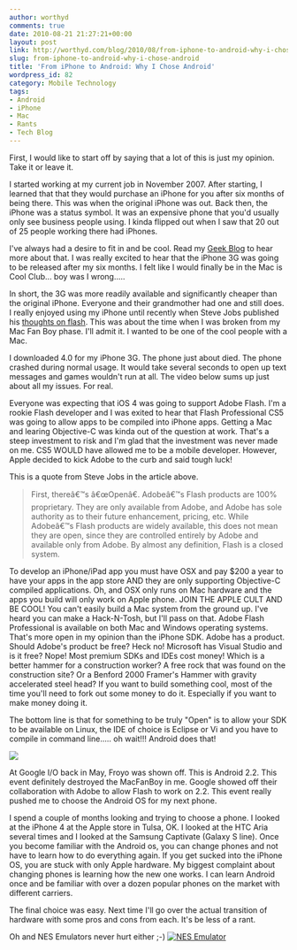 ```yaml
---
author: worthyd
comments: true
date: 2010-08-21 21:27:21+00:00
layout: post
link: http://worthyd.com/blog/2010/08/from-iphone-to-android-why-i-chose-android/
slug: from-iphone-to-android-why-i-chose-android
title: 'From iPhone to Android: Why I Chose Android'
wordpress_id: 82
category: Mobile Technology
tags:
- Android
- iPhone
- Mac
- Rants
- Tech Blog
---
```


First, I would like to start off by saying that a lot of this is just my opinion. Take it or leave it.

I started working at my current job in November 2007. After starting, I learned that that they would purchase an iPhone for you after six months of being there. This was when the original iPhone was out. Back then, the iPhone was a status symbol.  It was an expensive phone that you'd usually only see business people using.  I kinda flipped out when I saw that 20 out of 25 people working there had iPhones.  

I've always had a desire to fit in and be cool. Read my [Geek Blog](http://worthyd.com/geekblog/) to hear more about that. I was really excited to hear that the iPhone 3G was going to be released after my six months.  I felt like I would finally be in the Mac is Cool Club... boy was I wrong..... 
<!-- more -->
In short, the 3G was more readily available and significantly cheaper than the original iPhone.  Everyone and their grandmother had one and still does.  I really enjoyed using my iPhone until recently when Steve Jobs published his [thoughts on flash](http://www.apple.com/hotnews/thoughts-on-flash/).  This was about the time when I was broken from my Mac Fan Boy phase.   I'll admit it. I wanted to be one of the cool people with a Mac.  

I downloaded 4.0 for my iPhone 3G.  The phone just about died.  The phone crashed during normal usage. It would take several seconds to open up text messages and games wouldn't run at all. The video below sums up just about all my issues. For real.



Everyone was expecting that iOS 4 was going to support Adobe Flash. I'm a rookie Flash developer and I was exited to hear that Flash Professional CS5 was going to allow apps to be compiled into iPhone apps.  Getting a Mac and learing Objective-C was kinda out of the question at work. That's a steep investment to risk and I'm glad that the investment was never made on me.  CS5 WOULD have allowed me to be a mobile developer. However, Apple decided to kick Adobe to the curb and said tough luck!  

This is a quote from Steve Jobs in the article above.


<blockquote>
First, thereâ€™s â€œOpenâ€.
Adobeâ€™s Flash products are 100% proprietary. They are only available from Adobe, and Adobe has sole authority as to their future enhancement, pricing, etc. While Adobeâ€™s Flash products are widely available, this does not mean they are open, since they are controlled entirely by Adobe and available only from Adobe. By almost any definition, Flash is a closed system.</blockquote>



To develop an iPhone/iPad app you must have OSX and pay $200 a year to have your apps in the app store AND they are only supporting Objective-C compiled applications.  Oh, and OSX only runs on Mac hardware and the apps you build will only work on Apple phone.  JOIN THE APPLE CULT AND BE COOL!  You can't easily build a Mac system from the ground up.  I've heard you can make a Hack-N-Tosh, but I'll pass on that.  Adobe Flash Professional is available on both Mac and Windows operating systems.  That's more open in my opinion than the iPhone SDK.  Adobe has a product. Should Adobe's product be free? Heck no!  Microsoft has Visual Studio and is it free? Nope!  Most premium SDKs and IDEs cost money!  Which is a better hammer for a construction worker? A free rock that was found on the construction site? Or a Benford 2000 Framer's Hammer with gravity accelerated steel head?  If you want to build something cool, most of the time you'll need to fork out some money to do it. Especially if you want to make money doing it.  

 The bottom line is that for something to be truly "Open" is to allow your SDK to be available on Linux, the IDE of choice is Eclipse or Vi and you have to compile in command line..... oh wait!!! Android does that!

[![](http://blog.worthyd.com/wp-content/uploads/2010/08/6a00e55225079e883401347fe5dca0970c-300x235.jpg)](http://blog.worthyd.com/wp-content/uploads/2010/08/6a00e55225079e883401347fe5dca0970c.jpg)

At Google I/O back in May, Froyo was shown off. This is Android 2.2.  This event definitely destroyed the MacFanBoy in me.  Google showed off their collaboration with Adobe to allow Flash to work on 2.2.  This event really pushed me to choose the Android OS for my next phone.

I spend a couple of months looking and trying to choose a phone.  I looked at the iPhone 4 at the Apple store in Tulsa, OK. I looked at the HTC Aria several times and I looked at the Samsung Captivate (Galaxy S line).  Once you become familiar with the Android os, you can change phones and not have to learn how to do everything again.  If you get sucked into the iPhone OS, you are stuck with only Apple hardware.  My biggest complaint about changing phones is learning how the new one works.  I can learn Android once and be familiar with over a dozen popular phones on the market with different carriers.  

The final choice was easy.  Next time I'll go over the actual transition of hardware with some pros and cons from each. It's be less of a rant.

Oh and NES Emulators never hurt either ;-)
[![NES Emulator](http://blog.worthyd.com/wp-content/uploads/2010/08/nesoidlite-300x190.jpg)](http://blog.worthyd.com/wp-content/uploads/2010/08/nesoidlite.jpg)
